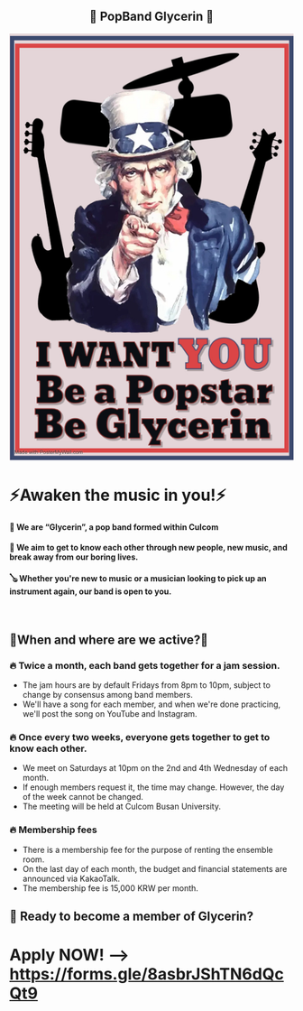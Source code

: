 <div align="center">
  
  ## 🎸 PopBand Glycerin 🎸
  
<p align="center"><img src="fixedPoster.jpg"></p>
  
</div>

# ⚡Awaken the music in you!⚡
#### 🎹 We are “Glycerin”, a pop band formed within Culcom
#### 🎸 We aim to get to know each other through new people, new music, and break away from our boring lives.
#### 🪕 Whether you're new to music or a musician looking to pick up an instrument again, our band is open to you.

<br/>

## 🔔When and where are we active?🔔


### 🔥 Twice a month, each band gets together for a jam session.
 - The jam hours are by default Fridays from 8pm to 10pm, subject to change by consensus among band members.
 - We'll have a song for each member, and when we're done practicing, we'll post the song on YouTube and Instagram.

### 🔥 Once every two weeks, everyone gets together to get to know each other.
 - We meet on Saturdays at 10pm on the 2nd and 4th Wednesday of each month.
 - If enough members request it, the time may change. However, the day of the week cannot be changed.
 - The meeting will be held at Culcom Busan University.

### 🔥 Membership fees
 - There is a membership fee for the purpose of renting the ensemble room.
 - On the last day of each month, the budget and financial statements are announced via KakaoTalk.
 - The membership fee is 15,000 KRW per month.

## 🥵 Ready to become a member of Glycerin?
# Apply NOW! --> https://forms.gle/8asbrJShTN6dQcQt9

